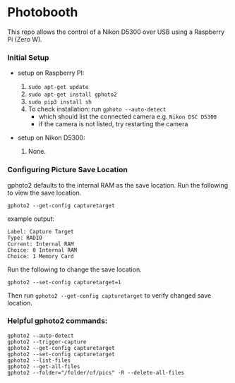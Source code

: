 # Photobooth

This repo allows the control of a Nikon D5300 over USB using a Raspberry Pi (Zero W).


### Initial Setup

* setup on Raspberry PI:
	1. `sudo apt-get update`
	2. `sudo apt-get install gphoto2`
	3. `sudo pip3 install sh`
	4. To check installation: run `gphoto --auto-detect`
		* which should list the connected camera e.g. `Nikon DSC D5300`
		* if the camera is not listed, try restarting the camera

* setup on Nikon D5300:
	1. None.


### Configuring Picture Save Location

gphoto2 defaults to the internal RAM as the save location. Run the following to view the save location.

`gphoto2 --get-config capturetarget`

example output:

```
Label: Capture Target
Type: RADIO
Current: Internal RAM
Choice: 0 Internal RAM
Choice: 1 Memory Card
```

Run the following to change the save location.

`gphoto2 --set-config capturetarget=1`

Then run `gphoto2 --get-config capturetarget` to verify changed save location.

### Helpful gphoto2 commands:

```
gphoto2 --auto-detect
gphoto2 --trigger-capture
gphoto2 --get-config capturetarget
gphoto2 --set-config capturetarget
gphoto2 --list-files
gphoto2 --get-all-files
gphoto2 --folder="/folder/of/pics" -R --delete-all-files
```
